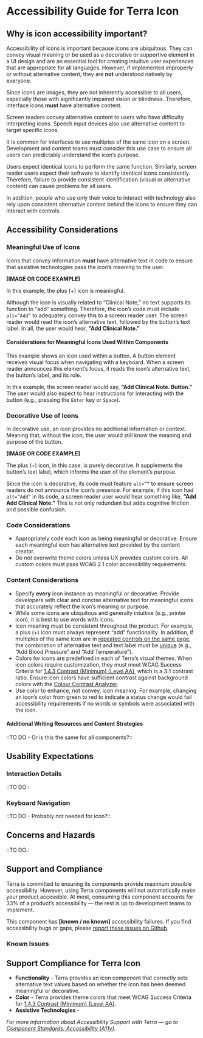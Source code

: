 # Accessibility Guide for Terra Icon

## Why is icon accessibility important?

Accessibility of icons is important because icons are ubiquitous. They can convey visual meaning or be used as a decorative or supportive element in a UI design and are an essential tool for creating intuitive user experiences that are appropriate for all languages. However, if implemented improperly or without alternative content, they are **not** understood natively by everyone.

Since icons are images, they are not inherently accessible to all users, especially those with significantly impaired vision or blindness. Therefore, interface icons **must** have alternative content.

Screen readers convey alternative content to users who have difficulty interpreting icons. Speech input devices also use alternative content to target specific icons.

It is common for interfaces to use multiples of the same icon on a screen. Development and content teams must consider this use case to ensure all users can predictably understand the icon’s purpose.

Users expect identical icons to perform the same function. Similarly, screen reader users expect their software to identify identical icons consistently. Therefore, failure to provide consistent identification (visual or alternative content) can cause problems for all users.

In addition, people who use only their voice to interact with technology also rely upon consistent alternative content behind the icons to ensure they can interact with controls.

## Accessibility Considerations

### Meaningful Use of Icons

Icons that convey information **must** have alternative text in code to ensure that assistive technologies pass the icon’s meaning to the user.

**[IMAGE OR CODE EXAMPLE]**

In this example, the plus (+) icon is meaningful.

Although the icon is visually related to “Clinical Note,” no text supports its function to “add” something. Therefore, the icon’s code must include `alt=”Add”` to adequately convey this to a screen reader user. The screen reader would read the icon’s alternative text, followed by the button’s text label. In all, the user would hear, **”Add Clinical Note.”**

#### Considerations for Meaningful Icons Used Within Components

This example shows an icon used within a button. A button element receives visual focus when navigating with a keyboard. When a screen reader announces this element’s focus, it reads the icon’s alternative text, the button’s label, and its role.

In this example, the screen reader would say, **”Add Clinical Note. Button.”** The user would also expect to hear instructions for interacting with the button (e.g., pressing the `Enter` key or `Space`).

### Decorative Use of Icons

In decorative use, an icon provides no additional information or context. Meaning that, without the icon, the user would still know the meaning and purpose of the button.

**[IMAGE OR CODE EXAMPLE]**

The plus (+) icon, in this case, is purely decorative. It supplements the button’s text label, which informs the user of the element’s purpose.

Since the icon is decorative, its code must feature `alt=”“` to ensure screen readers do not announce the icon’s presence. For example, if this icon had `alt=”Add”` in its code, a screen reader user would hear something like, **”Add Add Clinical Note.”** This is not only redundant but adds cognitive friction and possible confusion.

### Code Considerations

- Appropriately code each icon as being meaningful or decorative. Ensure each meaningful icon has alternative text provided by the content creator.
- Do not overwrite theme colors unless UX provides custom colors. All custom colors must pass WCAG 2.1 color accessibility requirements.

### Content Considerations

- Specify **every** icon instance as meaningful or decorative. Provide developers with clear and concise alternative text for meaningful icons that accurately reflect the icon’s meaning or purpose.
- While some icons are ubiquitous and generally intuitive (e.g., printer icon), it is best to use words with icons.
- Icon meaning must be consistent throughout the product. For example, a plus (+) icon must always represent “add” functionality. In addition, if multiples of the same icon are in [repeated controls on the same page](https://adrianroselli.com/2019/06/group-labels-do-not-guarantee-uniquity.html), the combination of alternative text and text label must be [unique](https://fae.disability.illinois.edu/rulesets/CONTROL_10/) (e.g., “Add Blood Pressure” and “Add Temperature”).
- Colors for icons are predefined in each of Terra’s visual themes. When icon colors require customization, they must meet WCAG Success Criteria for [1.4.3 Contrast (Minimum) (Level AA)](https://www.w3.org/WAI/WCAG21/Understanding/contrast-minimum.html), which is a 3:1 contrast ratio. Ensure icon colors have sufficient contrast against background colors with the [Colour Contrast Analyzer](https://www.tpgi.com/color-contrast-checker/).
- Use color to enhance, not convey, icon meaning. For example, changing an icon’s color from green to red to indicate a status change would fail accessibility requirements if no words or symbols were associated with the icon.

#### Additional Writing Resources and Content Strategies

::TO DO - Or is this the same for all components?::

## Usability Expectations

### Interaction Details

::TO DO::

### Keyboard Navigation

::TO DO - Probably not needed for icon?::

## Concerns and Hazards

::TO DO::

## Support and Compliance

Terra is committed to ensuring its components provide maximum possible accessibility. However, using Terra components will not automatically make your product accessible. At most, consuming this component accounts for 33% of a product’s accessibility — the rest is up to development teams to implement.

This component has **[known / no known]** accessibility failures. If you find accessibility bugs or gaps, please [report these issues on Github](https://github.com/cerner/terra-core/issues/new/choose).

### Known Issues

<!-- TO DO - If known issues, list here -->

## Support Compliance for Terra Icon

<!-- The style of this section in pills and icon are markedly different. Does that matter? -->

- **Functionality** - Terra provides an icon component that correctly sets alternative text values based on whether the icon has been deemed meaningful or decorative.
- **Color** - Terra provides theme colors that meet WCAG Success Criteria for [1.4.3 Contrast (Minimum) (Level AA)](https://www.w3.org/WAI/WCAG21/Understanding/contrast-minimum.html).
- **Assistive Technologies** - <!-- TO DO -->

*For more information about Accessibility Support with Terra — go to [Component Standards: Accessibility (A11y)](https://engineering.cerner.com/terra-ui/about/terra-ui/component-standards#accessibility-a11y).*
